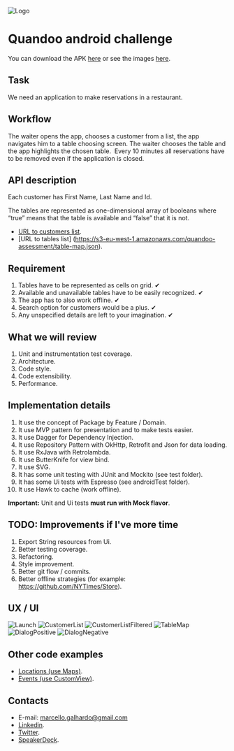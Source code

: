 ![Logo](https://github.com/marcellogalhardo/quandoo/blob/master/design/icon.png)

# Quandoo android challenge

You can download the APK [here]() or see the images [here](/design).

## Task

We need an application to make reservations in a restaurant.

## Workflow

The waiter opens the app, chooses a customer from a list, the app navigates him to a table choosing screen. The waiter chooses the table and the app highlights the chosen table. ​ Every 10 minutes all reservations have to be removed even if the application is closed.

## API description

Each customer has First Name, Last Name and Id.

The tables are represented as one-dimensional array of booleans where “true” means that the table is available and “false” that it is not.

* [URL to customers list](https://s3-eu-west-1.amazonaws.com/quandoo-assessment/customer-list.json).
* [URL to tables list] (https://s3-eu-west-1.amazonaws.com/quandoo-assessment/table-map.json).

## Requirement

1. Tables have to be represented as cells on grid. ✔
2. Available and unavailable tables have to be easily recognized. ✔
3. The app has to also work offline. ✔
4. Search option for customers would be a plus. ✔
5. Any unspecified details are left to your imagination. ✔

## What we will review

1. Unit and instrumentation test coverage.
2. Architecture.
3. Code style.
4. Code extensibility.
5. Performance.

## Implementation details

1. It use the concept of Package by Feature / Domain.
2. It use MVP pattern for presentation and to make tests easier.
3. It use Dagger for Dependency Injection.
4. It use Repository Pattern with OkHttp, Retrofit and Json for data loading.
5. It use RxJava with Retrolambda.
6. It use ButterKnife for view bind.
7. It use SVG.
8. It has some unit testing with JUnit and Mockito (see test folder).
9. It has some Ui tests with Espresso (see androidTest folder).
10. It use Hawk to cache (work offline).

**Important:** Unit and Ui tests **must run with Mock flavor**.

## TODO: Improvements if I've more time

1. Export String resources from Ui.
2. Better testing coverage.
3. Refactoring.
4. Style improvement.
5. Better git flow / commits.
6. Better offline strategies (for example: https://github.com/NYTimes/Store).

## UX / UI

![Launch](https://github.com/marcellogalhardo/quandoo/blob/master/design/1_launch.png)
![CustomerList](https://github.com/marcellogalhardo/quandoo/blob/master/design/2_customer_list.png)
![CustomerListFiltered](https://github.com/marcellogalhardo/quandoo/blob/master/design/3_customer_list_filtered.png)
![TableMap](https://github.com/marcellogalhardo/quandoo/blob/master/design/4_table_map.png)
![DialogPositive](https://github.com/marcellogalhardo/quandoo/blob/master/design/5_dialog_positive.png)
![DialogNegative](https://github.com/marcellogalhardo/quandoo/blob/master/design/6_dialog_negative.png)


## Other code examples

* [Locations (use Maps)](https://github.com/marcellogalhardo/locations).
* [Events (use CustomView)](https://github.com/marcellogalhardo/events).

## Contacts

* E-mail: marcello.galhardo@gmail.com
* [Linkedin](https://www.linkedin.com/in/marcellogalhardo).
* [Twitter](https://twitter.com/marcellogalhard).
* [SpeakerDeck](speakerdeck.com/marcellogalhardo).
